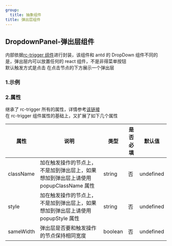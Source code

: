 ```yaml
---
group:
  title: 抽象组件
title: 弹出层组件
---
```


## DropdownPanel-弹出层组件

内部依据[rc-trigger 组件](https://www.npmjs.com/package/rc-trigger)进行封装，该组件和 antd 的 DropDown 组件不同的是，弹出层内可以放置任何的 react 组件，不是非得菜单按钮  
默认触发方式是点击 在点击节点的下方展示一个弹出层

### 1.示例

<code src="./demo/index.tsx" ></code>

### 2.属性

继承了 rc-trigger 所有的属性，详情参考[该链接](https://www.npmjs.com/package/rc-trigger#props)  
在 rc-trigger 组件属性的基础上，又扩展了如下几个属性

| 属性      | 说明                                                                                 | 类型    | 是否必填 | 默认值    |
| --------- | ------------------------------------------------------------------------------------ | ------- | -------- | --------- |
| className | 加在触发操作的节点上，不是加到弹出层上，如果想加到弹出层上请使用 popupClassName 属性 | string  | 否       | undefined |
| style     | 加在触发操作的节点上，不是加到弹出层上，如果想加到弹出层上请使用 popupStyle 属性     | string  | 否       | undefined |
| sameWidth | 弹出层是否要和触发操作的节点保持相同宽度                                             | boolean | 否       | undefined |
